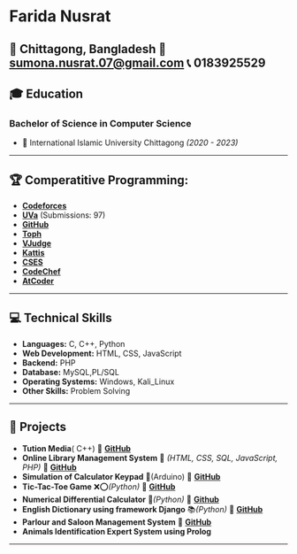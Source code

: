 <h1>Farida Nusrat</h1>

📍 **Chittagong, Bangladesh**  📧 [sumona.nusrat.07@gmail.com](mailto:sumona.nusrat.07@gmail.com)  📞 0183925529  
----
## 🎓 Education  
### **Bachelor of Science in Computer Science**  
- 📌 International Islamic University Chittagong _(2020 - 2023)_  
----
## 🏆 Comperatitive Programming:
- [**Codeforces**](https://codeforces.com/profile/c201242)
- [**UVa**](https://onlinejudge.org/index.php?option=com_onlinejudge&Itemid=15) (Submissions: 97)
- [**GitHub**](https://github.com/Farida42)
- [**Toph**](https://toph.co/u/C201242_Nusrat)
- [**VJudge**](https://vjudge.net/user/C201242)
- [**Kattis**](https://open.kattis.com/users/farida-nusrat)
- [**CSES**](https://cses.fi/user/99559)
- [**CodeChef**](https://www.codechef.com/users/farida242)
- [**AtCoder**](https://atcoder.jp/users/FaridaNusrat42)
----
## 💻 Technical Skills
- **Languages:** C, C++, Python
- **Web Development:** HTML, CSS, JavaScript
- **Backend:** PHP
- **Database:** MySQL,PL/SQL
- **Operating Systems:** Windows, Kali_Linux
- **Other Skills:** Problem Solving  
----
## 🚀 Projects
- **Tution Media**( C++) 🔗 **[GitHub](https://github.com/Farida42/Project_Tution-Media)**
- **Online Library Management System** 🌱 _(HTML, CSS, SQL, JavaScript, PHP)_ 🔗 **[GitHub](https://github.com/Farida42/Library-Management-System)**  
- **Simulation of Calculator Keypad**  🔢(Arduino) 🔗 **[GitHub](https://github.com/Farida42/EEE_project_calculator)**
- **Tic-Tac-Toe Game** ❌⭕_(Python)_ 🔗 **[GitHub](https://github.com/Farida42/Software-Engineering-Lab/tree/main/Project%20without%20framework)**
- **Numerical Differential Calculator**  🔢_(Python)_  🔗 **[Github](https://github.com/Farida42/Numerical-Differential-Calculator)**
-  **English Dictionary using framework Django** 📚_(Python)_ 🔗 **[GitHub](https://github.com/Farida42/Software-Engineering-Lab/tree/main/Django)**
-  **Parlour and Saloon Management System** 🔗 **[GitHub](https://github.com/Farida42/Parlour-and-Saloon-Management-System)**
- **Animals Identification Expert System using Prolog**

---
